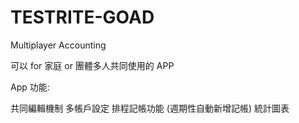 # TESTRITE-GOAD
Multiplayer Accounting

可以 for 家庭 or 團體多人共同使用的 APP

App 功能:

共同編輯機制
多帳戶設定
排程記帳功能 (週期性自動新增記帳)
統計圖表
